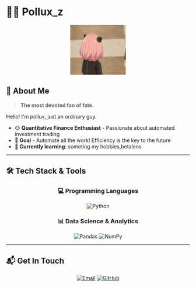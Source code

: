 # 🧑‍💻 Pollux_z

<div align="center">
  <img src="https://github.com/Polluxz/Pollux_z/blob/main/%E9%98%BF%E5%B0%BC%E4%BA%9A.gif" width="30%" alt="picture">
</div> 

## 🚀 About Me

> **The most devoted fan of fate.**

Hello! I'm pollux, just an ordinary guy.

- :blush: **Quantitative Finance Enthusiast** - Passionate about automated investment trading
- :dart: **Goal** - Automate all the work! Efficiency is the key to the future
- :book: **Currently learning**: someting my hobbies,betalens

---

## 🛠️ Tech Stack & Tools

<div align="center">

### 💻 Programming Languages

![Python](https://img.shields.io/badge/Python-3776AB?style=for-the-badge&logo=python&logoColor=white)


### 📊 Data Science & Analytics

![Pandas](https://img.shields.io/badge/Pandas-150458?style=for-the-badge&logo=pandas&logoColor=white)
![NumPy](https://img.shields.io/badge/NumPy-013243?style=for-the-badge&logo=numpy&logoColor=white)


</div>


---

## 📬 Get In Touch

<div align="center">

[![Email](https://img.shields.io/badge/Email-fyya.621@qq.com-D14836?style=for-the-badge&logo=gmail&logoColor=white)](www.fyya.621@qq.com)
[![GitHub](https://img.shields.io/badge/GitHub-Polluxz-181717?style=for-the-badge&logo=github&logoColor=white)](https://github.com/Polluxz)


</div>
